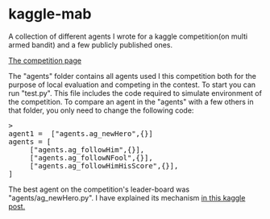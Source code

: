 # kaggle-mab
A collection of different agents I wrote for a kaggle competition(on multi armed bandit) and a few publicly published ones.

<a href="https://www.kaggle.com/c/santa-2020"> The competition page </a>


The "agents" folder contains all agents used I this competition both for the purpose of local evaluation and competing in the contest. To start you can run "test.py". This file includes the code required to simulate environment of the competition. To compare an agent in the "agents" with a few others in that folder, you only need to change the following code:
<pre>>
agent1 =  ["agents.ag_newHero",{}]
agents = [
     ["agents.ag_followHim",{}],
     ["agents.ag_followNFool",{}],
     ["agents.ag_followHimHisScore",{}],
]
</pre>

The best agent on the competition's leader-board was "agents/ag_newHero.py". I have explained its mechanism  <a href="https://www.kaggle.com/c/santa-2020/discussion/217537"> in this kaggle post. </a>